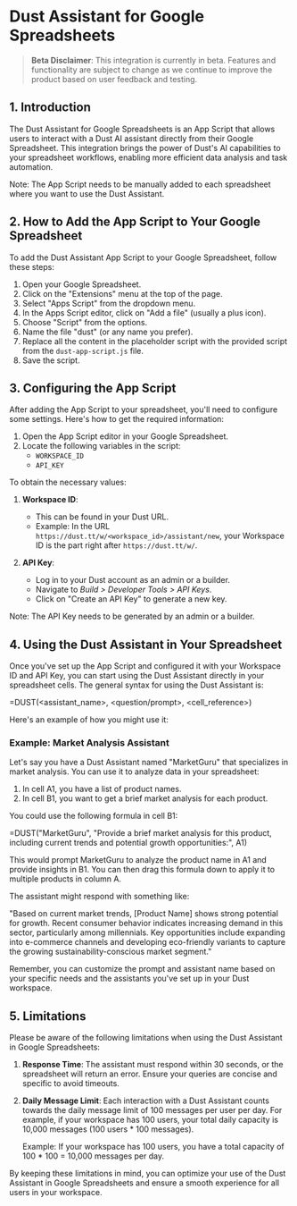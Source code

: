 # Dust Assistant for Google Spreadsheets

> **Beta Disclaimer**: This integration is currently in beta. Features and functionality are subject to change as we continue to improve the product based on user feedback and testing.

## 1. Introduction

The Dust Assistant for Google Spreadsheets is an App Script that allows users to interact with a Dust AI assistant directly from their Google Spreadsheet. This integration brings the power of Dust's AI capabilities to your spreadsheet workflows, enabling more efficient data analysis and task automation.

Note: The App Script needs to be manually added to each spreadsheet where you want to use the Dust Assistant.

## 2. How to Add the App Script to Your Google Spreadsheet

To add the Dust Assistant App Script to your Google Spreadsheet, follow these steps:

1. Open your Google Spreadsheet.
2. Click on the "Extensions" menu at the top of the page.
3. Select "Apps Script" from the dropdown menu.
4. In the Apps Script editor, click on "Add a file" (usually a plus icon).
5. Choose "Script" from the options.
6. Name the file "dust" (or any name you prefer).
7. Replace all the content in the placeholder script with the provided script from the `dust-app-script.js` file.
8. Save the script.

## 3. Configuring the App Script

After adding the App Script to your spreadsheet, you'll need to configure some settings. Here's how to get the required information:

1. Open the App Script editor in your Google Spreadsheet.
2. Locate the following variables in the script:
   - `WORKSPACE_ID`
   - `API_KEY`

To obtain the necessary values:

1. **Workspace ID**:

   - This can be found in your Dust URL.
   - Example: In the URL `https://dust.tt/w/<workspace_id>/assistant/new`, your Workspace ID is the part right after `https://dust.tt/w/`.

2. **API Key**:
   - Log in to your Dust account as an admin or a builder.
   - Navigate to _Build > Developer Tools > API Keys_.
   - Click on "Create an API Key" to generate a new key.

Note: The API Key needs to be generated by an admin or a builder.

## 4. Using the Dust Assistant in Your Spreadsheet

Once you've set up the App Script and configured it with your Workspace ID and API Key, you can start using the Dust Assistant directly in your spreadsheet cells. The general syntax for using the Dust Assistant is:

=DUST(<assistant_name>, <question/prompt>, <cell_reference>)

Here's an example of how you might use it:

### Example: Market Analysis Assistant

Let's say you have a Dust Assistant named "MarketGuru" that specializes in market analysis. You can use it to analyze data in your spreadsheet:

1. In cell A1, you have a list of product names.
2. In cell B1, you want to get a brief market analysis for each product.

You could use the following formula in cell B1:

=DUST("MarketGuru", "Provide a brief market analysis for this product, including current trends and potential growth opportunities:", A1)

This would prompt MarketGuru to analyze the product name in A1 and provide insights in B1. You can then drag this formula down to apply it to multiple products in column A.

The assistant might respond with something like:

"Based on current market trends, [Product Name] shows strong potential for growth. Recent consumer behavior indicates increasing demand in this sector, particularly among millennials. Key opportunities include expanding into e-commerce channels and developing eco-friendly variants to capture the growing sustainability-conscious market segment."

Remember, you can customize the prompt and assistant name based on your specific needs and the assistants you've set up in your Dust workspace.

## 5. Limitations

Please be aware of the following limitations when using the Dust Assistant in Google Spreadsheets:

1. **Response Time**: The assistant must respond within 30 seconds, or the spreadsheet will return an error. Ensure your queries are concise and specific to avoid timeouts.

2. **Daily Message Limit**: Each interaction with a Dust Assistant counts towards the daily message limit of 100 messages per user per day. For example, if your workspace has 100 users, your total daily capacity is 10,000 messages (100 users \* 100 messages).

   Example: If your workspace has 100 users, you have a total capacity of 100 \* 100 = 10,000 messages per day.

By keeping these limitations in mind, you can optimize your use of the Dust Assistant in Google Spreadsheets and ensure a smooth experience for all users in your workspace.
